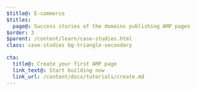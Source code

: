 ```yaml
---
$title@: E-commerce
$titles:
  page@: Success stories of the domains publishing AMP pages
$order: 3
$parent: /content/learn/case-studies.html
class: case-studies bg-triangle-secondary

cta:
  title@: Create your first AMP page
  link_text@: Start building now
  link_url: /content/docs/tutorials/create.md
---
```

